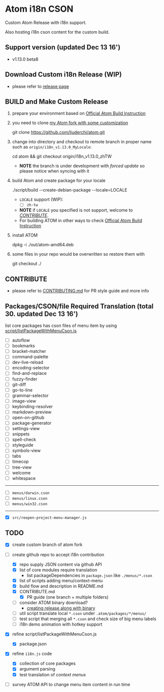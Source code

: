 # Atom i18n CSON

Custom Atom Release with i18n support.

Also hosting i18n cson content for the custom build.


## Support version (updated Dec 13 16')

  - v1.13.0 beta8


## Download Custom i18n Release (WIP)

  - please refer to [release page](https://github.com/liuderchi/atom-i18n-cson/releases)


## BUILD and Make Custom Release

  1. prepare your environment based on [Official Atom Build Instruction](https://github.com/atom/atom/blob/master/README.md#building)

  2. you need to clone [my Atom fork with some customization](https://github.com/liuderchi/atom.git)

        git clone https://github.com/liuderchi/atom.git

  3. change into directory and checkout to remote branch in proper name such as `origin/i18n_v1.13.0_MyLocale`:

        cd atom && git checkout origin/i18n_v1.13.0_zhTW

      - **NOTE** the branch is under development with *forced update* so please notice when syncing with it

  4. build Atom and create package for your locale

        ./script/build --create-debian-package --locale=LOCALE

     - `LOCALE` support (WIP):
          - [ ] `zh-tw`

     - **NOTE** if `LOCALE` you specified is not support, welcome to [*CONTRIBUTE*](#contribute).
     - For building ATOM in other ways to check [Official Atom Build Instruction](https://github.com/atom/atom/blob/master/README.md#building)

  5. install ATOM

        dpkg -i ./out/atom-amd64.deb

  6. some files in your repo would be overwritten so restore them with

        git checkout ./


## CONTRIBUTE

  - please refer to [CONTRIBUTING.md](https://github.com/liuderchi/atom-i18n-cson/blob/master/CONTRIBUTING.md) for PR style guide and more info


## Packages/CSON/file Required Translation (total 30. updated Dec 13 16')

list core packages has cson files of menu item by using [script/listPackageWithMenuCson.js](https://github.com/liuderchi/atom-i18n-cson/blob/master/script/listPackageWithMenuCson.js)

  - [ ] autoflow
  - [ ] bookmarks
  - [ ] bracket-matcher
  - [ ] command-palette
  - [ ] dev-live-reload
  - [ ] encoding-selector
  - [ ] find-and-replace
  - [ ] fuzzy-finder
  - [ ] git-diff
  - [ ] go-to-line
  - [ ] grammar-selector
  - [ ] image-view
  - [ ] keybinding-resolver
  - [ ] markdown-preview
  - [ ] open-on-github
  - [ ] package-generator
  - [ ] settings-view
  - [ ] snippets
  - [ ] spell-check
  - [ ] styleguide
  - [ ] symbols-view
  - [ ] tabs
  - [ ] timecop
  - [ ] tree-view
  - [ ] welcome
  - [ ] whitespace

  ---

  - [ ] `menus/darwin.cson`
  - [ ] `menus/linux.cson`
  - [ ] `menus/win32.cson`

  ---

  - [x] `src/reopen-project-menu-manager.js`


## TODO

  - [x] create custom branch of atom fork

  - [ ] create github repo to accept i18n contribution
      - [x] repo supply JSON content via github API
      - [x] list of core modules require translation
          - list packageDependencies in `package.json` like `./menus/*.cson`
      - [x] list of scripts adding menu/context-menu
      - [x] build flow and description in README.md
      - [x] CONTRIBUTE.md
          - [x] PR guide (one branch + multiple folders)
      - [ ] consider ATOM binary download?
          - [creating release along with binary](https://help.github.com/articles/creating-releases/)
      - [ ] util script translate local `*.cson` under `.atom/packages/*/menus/`
      - [ ] test script that merging all `*.cson` and check size of big menu labels
      - [ ] i18n demo animation with hotkey support

  - [x] refine script/listPackageWithMenuCson.js
      - [x] package.json
  - [x] refine `i18n.js` code
      - [x] collection of core packages
      - [x] argument parsing
      - [x] test translation of *context menus*
  - [ ] survey ATOM API to change menu item content in run time
